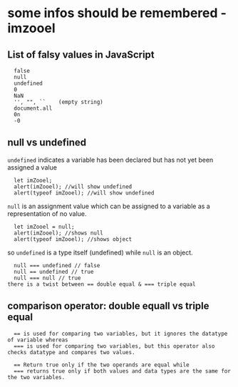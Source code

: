 # some infos should be remembered -imzooel
## List of falsy values in JavaScript
```
  false
  null
  undefined
  0
  NaN
  '', "", ``    (empty string)
  document.all
  0n
  -0
```
## null vs undefined
  `undefined` indicates a variable has been declared but has not yet been assigned a value
```
  let imZooel;
  alert(imZooel); //will show undefined
  alert(typeof imZooel); //will show undefined
```
  `null` is an assignment value which can be assigned to a variable as a representation of no value.
```
  let imZooel = null;
  alert(imZooel); //shows null
  alert(typeof imZooel); //shows object
```
so `undefined` is a type itself (undefined) while `null` is an object.
```
  null === undefined // false
  null == undefined // true
  null === null // true
there is a twist between == double equal & === triple equal
```
## comparison operator: double equall vs triple equal
```
  == is used for comparing two variables, but it ignores the datatype of variable whereas 
  === is used for comparing two variables, but this operator also checks datatype and compares two values.
  
  == Return true only if the two operands are equal while 
  === returns true only if both values and data types are the same for the two variables.
  ```
